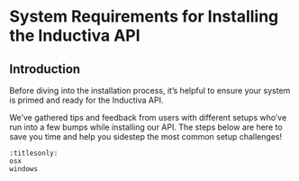 # System Requirements for Installing the Inductiva API

## Introduction

Before diving into the installation process, it’s helpful to ensure your 
system is primed and ready for the Inductiva API.

We’ve gathered tips and feedback from users with different setups who’ve run 
into a few bumps while installing our API. The steps below are here to save 
you time and help you sidestep the most common setup challenges!

```{toctree}
:titlesonly:
osx
windows
```